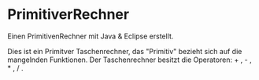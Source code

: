 # PrimitiverRechner

Einen PrimitivenRechner mit Java & Eclipse erstellt.

Dies ist ein Primitver Taschenrechner, das "Primitiv" bezieht sich auf die mangelnden Funktionen.
Der Taschenrechner besitzt die Operatoren: + , - , * , / .
